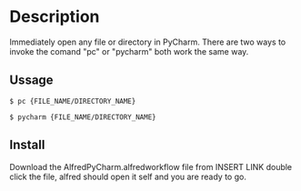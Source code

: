 # Description
Immediately open any file or directory in PyCharm.
There are two ways to invoke the comand "pc" or "pycharm" both work the same way.

## Ussage

```console
$ pc {FILE_NAME/DIRECTORY_NAME}
```
```console
$ pycharm {FILE_NAME/DIRECTORY_NAME}
```

## Install
Download the AlfredPyCharm.alfredworkflow file from INSERT LINK
double click the file, alfred should open it self and you are ready to go.
